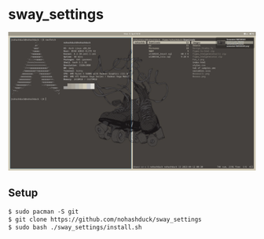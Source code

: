 # sway_settings
![Alt text](/screenshots/screenshot.png "screenshot")

## Setup
```
$ sudo pacman -S git
$ git clone https://github.com/nohashduck/sway_settings
$ sudo bash ./sway_settings/install.sh
```
